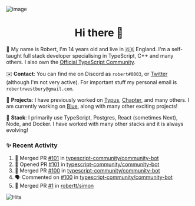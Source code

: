 ![image](https://i.imgur.com/xBqYfL7.jpg)

<h1 align="center">Hi there 👋</h1>

🚀 My name is Robert, I'm 14 years old and live in 🇬🇧 England. I'm a self-taught full stack developer specialising in TypeScript, C++ and many others. I also own the [Official TypeScript Community](https://discord.gg/typescript).

✉️ **Contact**: You can find me on Discord as `robert#0003`, or [Twitter](https://twitter.com/robertwestburyz) (although I'm not very active). For important stuff my personal email is `robertrwestbury@gmail.com`.

🚧 **Projects**: I have previously worked on [Typus](https://github.com/typusio), [Chapter](https://github.com/freecodecamp/chapter), and many others. I am currently working on [Blue](https://github.com/tryblue), along with many other exciting projects!

🥞 **Stack**: I primarily use TypeScript, Postgres, React (sometimes Next), Node, and Docker. I have worked with many other stacks and it is always evolving!

### ✨ Recent Activity

<!--START_SECTION:activity-->
1. 🎉 Merged PR [#101](https://github.com/typescript-community/community-bot/pull/101) in [typescript-community/community-bot](https://github.com/typescript-community/community-bot)
2. 💪 Opened PR [#101](https://github.com/typescript-community/community-bot/pull/101) in [typescript-community/community-bot](https://github.com/typescript-community/community-bot)
3. 🎉 Merged PR [#100](https://github.com/typescript-community/community-bot/pull/100) in [typescript-community/community-bot](https://github.com/typescript-community/community-bot)
4. 🗣 Commented on [#100](https://github.com/typescript-community/community-bot/issues/100) in [typescript-community/community-bot](https://github.com/typescript-community/community-bot)
5. 🎉 Merged PR [#1](https://github.com/robertt/simon/pull/1) in [robertt/simon](https://github.com/robertt/simon)
<!--END_SECTION:activity-->

![Hits](https://hitcounter.pythonanywhere.com/count/tag.svg?url=https%3A%2F%2Fgithub.com%2Frobertwestbury)
